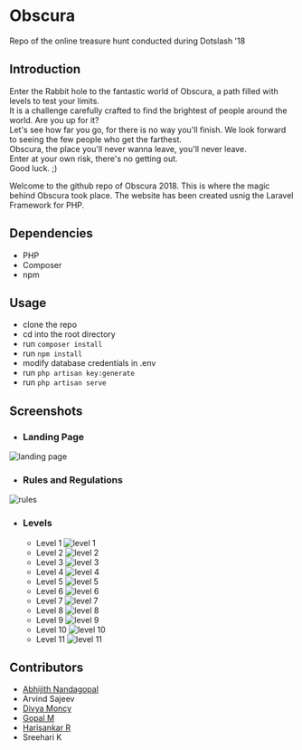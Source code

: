 # Obscura
Repo of the online treasure hunt conducted during Dotslash '18

## Introduction
Enter the Rabbit hole to the fantastic world of Obscura, a path filled with levels to test your limits. <br />
It is a challenge carefully crafted to find the brightest of people around the world. Are you up for it? <br />
Let's see how far you go, for there is no way you'll finish. We look forward to seeing the few people who get the farthest. <br />
Obscura, the place you'll never wanna leave, you'll never leave. <br />
Enter at your own risk, there's no getting out. <br />
Good luck. ;)<br />

Welcome to the github repo of Obscura 2018. This is where the magic behind Obscura took place. The website has been created usnig the Laravel Framework for PHP.

## Dependencies
* PHP
* Composer
* npm

## Usage
* clone the repo
* cd into the root directory
* run `composer install`
* run `npm install`
* modify database credentials in .env
* run `php artisan key:generate`
* run `php artisan serve`

## Screenshots

* ### Landing Page
![landing page](https://github.com/Gopal9816/obscura/blob/master/screenshots/home.png)

* ### Rules and Regulations
![rules](https://github.com/Gopal9816/obscura/blob/master/screenshots/rules.png)

* ### Levels
  * Level 1
  ![level 1](https://github.com/Gopal9816/obscura/blob/master/screenshots/1.png)<br />
  * Level 2
  ![level 2](https://github.com/Gopal9816/obscura/blob/master/screenshots/2.png)<br />
  * Level 3
  ![level 3](https://github.com/Gopal9816/obscura/blob/master/screenshots/3.png)<br />
  * Level 4
  ![level 4](https://github.com/Gopal9816/obscura/blob/master/screenshots/4.png)<br />
  * Level 5
  ![level 5](https://github.com/Gopal9816/obscura/blob/master/screenshots/5.png)<br />
  * Level 6
  ![level 6](https://github.com/Gopal9816/obscura/blob/master/screenshots/6.png)<br />
  * Level 7
  ![level 7](https://github.com/Gopal9816/obscura/blob/master/screenshots/7.png)<br />
  * Level 8
  ![level 8](https://github.com/Gopal9816/obscura/blob/master/screenshots/8.png)<br />
  * Level 9
  ![level 9](https://github.com/Gopal9816/obscura/blob/master/screenshots/9.png)<br />
  * Level 10
  ![level 10](https://github.com/Gopal9816/obscura/blob/master/screenshots/10.png)<br />
  * Level 11
  ![level 11](https://github.com/Gopal9816/obscura/blob/master/screenshots/11.png)<br />

## Contributors
* [Abhijith Nandagopal](https://github.com/jith24)
* Arvind Sajeev
* [Divya Moncy](https://github.com/divyamoncy)
* [Gopal M](https://github.com/Gopal9816)
* [Harisankar R](https://github.com/RHariSankar)
* Sreehari K
